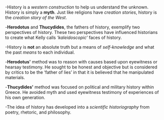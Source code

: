 -History is a *western construction* to help us understand the unknown. History is simply a **myth**. Just like religions have *creation stories*, history is the *creation story of the West*.

-**Herodotus** and **Thucydides**, the fathers of history, exemplify two perspectives of history. These two perspectives have influenced historians to create what Kelly calls *‘kaleidoscopic’* faces of history.

-History is **not** an absolute truth but a means of *self-knowledge* and what the past *means* to each individual. 

-**Herodotus'** method was to reason with causes based upon eyewitness or hearsay testimony. He sought to be honest and objective but is considered by critics to be the ‘father of lies’ in that it is believed that he manipulated materials.

-**Thucydides'** method was focused on political and military history within Greece. He avoided myth and used eyewitness testimony of experiences of his own generation.

-The idea of history has developed into a *scientific historiography* from poetry, rhetoric, and philosophy.  
